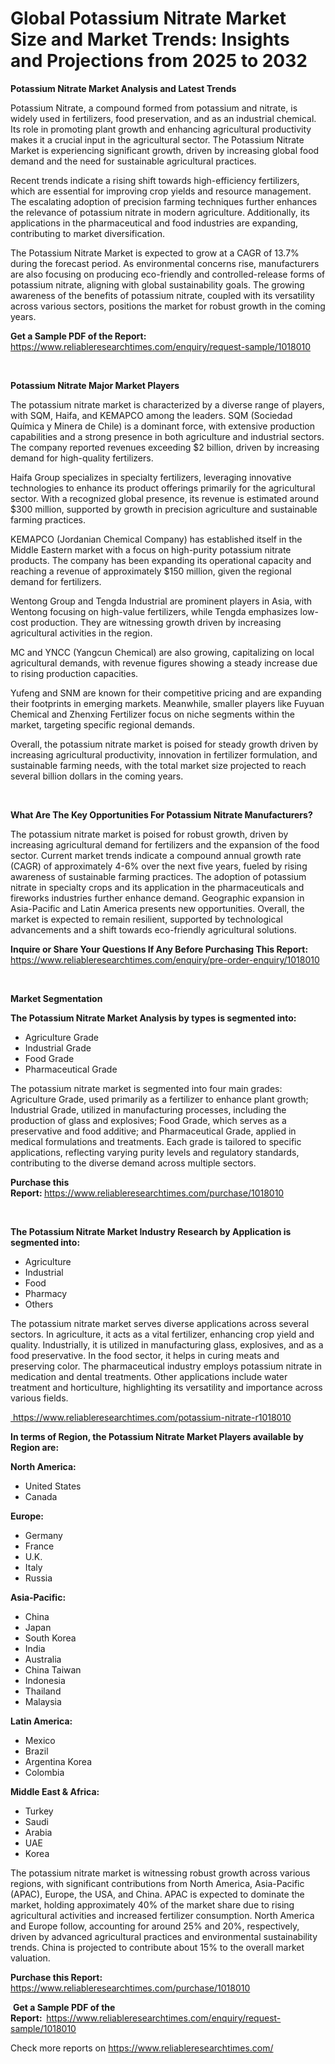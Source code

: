<p><h1>Global Potassium Nitrate Market Size and Market Trends: Insights and Projections from 2025 to 2032</h1></p><p><strong>Potassium Nitrate Market Analysis and Latest Trends</strong></p>
<p><p>Potassium Nitrate, a compound formed from potassium and nitrate, is widely used in fertilizers, food preservation, and as an industrial chemical. Its role in promoting plant growth and enhancing agricultural productivity makes it a crucial input in the agricultural sector. The Potassium Nitrate Market is experiencing significant growth, driven by increasing global food demand and the need for sustainable agricultural practices. </p><p>Recent trends indicate a rising shift towards high-efficiency fertilizers, which are essential for improving crop yields and resource management. The escalating adoption of precision farming techniques further enhances the relevance of potassium nitrate in modern agriculture. Additionally, its applications in the pharmaceutical and food industries are expanding, contributing to market diversification.</p><p>The Potassium Nitrate Market is expected to grow at a CAGR of 13.7% during the forecast period. As environmental concerns rise, manufacturers are also focusing on producing eco-friendly and controlled-release forms of potassium nitrate, aligning with global sustainability goals. The growing awareness of the benefits of potassium nitrate, coupled with its versatility across various sectors, positions the market for robust growth in the coming years.</p></p>
<p><strong>Get a Sample PDF of the Report:&nbsp;</strong> <a href="https://www.reliableresearchtimes.com/enquiry/request-sample/1018010?utm_campaign=2934&utm_medium=2&utm_source=Github&utm_content=ia&utm_term=01042025&utm_id=potassium-nitrate">https://www.reliableresearchtimes.com/enquiry/request-sample/1018010</a></p>
<p>&nbsp;</p>
<p><strong>Potassium Nitrate Major Market Players</strong></p>
<p><p>The potassium nitrate market is characterized by a diverse range of players, with SQM, Haifa, and KEMAPCO among the leaders. SQM (Sociedad Química y Minera de Chile) is a dominant force, with extensive production capabilities and a strong presence in both agriculture and industrial sectors. The company reported revenues exceeding $2 billion, driven by increasing demand for high-quality fertilizers.</p><p>Haifa Group specializes in specialty fertilizers, leveraging innovative technologies to enhance its product offerings primarily for the agricultural sector. With a recognized global presence, its revenue is estimated around $300 million, supported by growth in precision agriculture and sustainable farming practices.</p><p>KEMAPCO (Jordanian Chemical Company) has established itself in the Middle Eastern market with a focus on high-purity potassium nitrate products. The company has been expanding its operational capacity and reaching a revenue of approximately $150 million, given the regional demand for fertilizers.</p><p>Wentong Group and Tengda Industrial are prominent players in Asia, with Wentong focusing on high-value fertilizers, while Tengda emphasizes low-cost production. They are witnessing growth driven by increasing agricultural activities in the region.</p><p>MC and YNCC (Yangcun Chemical) are also growing, capitalizing on local agricultural demands, with revenue figures showing a steady increase due to rising production capacities.</p><p>Yufeng and SNM are known for their competitive pricing and are expanding their footprints in emerging markets. Meanwhile, smaller players like Fuyuan Chemical and Zhenxing Fertilizer focus on niche segments within the market, targeting specific regional demands.</p><p>Overall, the potassium nitrate market is poised for steady growth driven by increasing agricultural productivity, innovation in fertilizer formulation, and sustainable farming needs, with the total market size projected to reach several billion dollars in the coming years.</p></p>
<p>&nbsp;</p>
<p><strong>What Are The Key Opportunities For Potassium Nitrate Manufacturers?</strong></p>
<p><p>The potassium nitrate market is poised for robust growth, driven by increasing agricultural demand for fertilizers and the expansion of the food sector. Current market trends indicate a compound annual growth rate (CAGR) of approximately 4-6% over the next five years, fueled by rising awareness of sustainable farming practices. The adoption of potassium nitrate in specialty crops and its application in the pharmaceuticals and fireworks industries further enhance demand. Geographic expansion in Asia-Pacific and Latin America presents new opportunities. Overall, the market is expected to remain resilient, supported by technological advancements and a shift towards eco-friendly agricultural solutions.</p></p>
<p><strong>Inquire or Share Your Questions If Any Before Purchasing This Report:</strong> <a href="https://www.reliableresearchtimes.com/enquiry/pre-order-enquiry/1018010?utm_campaign=2934&utm_medium=2&utm_source=Github&utm_content=ia&utm_term=01042025&utm_id=potassium-nitrate">https://www.reliableresearchtimes.com/enquiry/pre-order-enquiry/1018010</a></p>
<p>&nbsp;</p>
<p><strong>Market Segmentation</strong></p>
<p><strong>The Potassium Nitrate Market Analysis by types is segmented into:</strong></p>
<p><ul><li>Agriculture Grade</li><li>Industrial Grade</li><li>Food Grade</li><li>Pharmaceutical Grade</li></ul></p>
<p><p>The potassium nitrate market is segmented into four main grades: Agriculture Grade, used primarily as a fertilizer to enhance plant growth; Industrial Grade, utilized in manufacturing processes, including the production of glass and explosives; Food Grade, which serves as a preservative and food additive; and Pharmaceutical Grade, applied in medical formulations and treatments. Each grade is tailored to specific applications, reflecting varying purity levels and regulatory standards, contributing to the diverse demand across multiple sectors.</p></p>
<p><strong>Purchase this Report:&nbsp;</strong><a href="https://www.reliableresearchtimes.com/purchase/1018010?utm_campaign=2934&utm_medium=2&utm_source=Github&utm_content=ia&utm_term=01042025&utm_id=potassium-nitrate">https://www.reliableresearchtimes.com/purchase/1018010</a></p>
<p>&nbsp;</p>
<p><strong>The Potassium Nitrate Market Industry Research by Application is segmented into:</strong></p>
<p><ul><li>Agriculture</li><li>Industrial</li><li>Food</li><li>Pharmacy</li><li>Others</li></ul></p>
<p><p>The potassium nitrate market serves diverse applications across several sectors. In agriculture, it acts as a vital fertilizer, enhancing crop yield and quality. Industrially, it is utilized in manufacturing glass, explosives, and as a food preservative. In the food sector, it helps in curing meats and preserving color. The pharmaceutical industry employs potassium nitrate in medication and dental treatments. Other applications include water treatment and horticulture, highlighting its versatility and importance across various fields.</p></p>
<p><a href="https://www.reliableresearchtimes.com/potassium-nitrate-r1018010?utm_campaign=2934&utm_medium=2&utm_source=Github&utm_content=ia&utm_term=01042025&utm_id=potassium-nitrate">&nbsp;https://www.reliableresearchtimes.com/potassium-nitrate-r1018010</a></p>
<p><strong>In terms of Region, the Potassium Nitrate Market Players available by Region are:</strong></p>
<p>
    <p> <strong> North America: </strong>
        <ul>
            <li>United States</li>
            <li>Canada</li>
        </ul>
        </p> 
    <p> <strong> Europe: </strong>
        <ul>
            <li>Germany</li>
            <li>France</li>
            <li>U.K.</li>
            <li>Italy</li>
            <li>Russia</li>
        </ul>
        </p> 
    <p> <strong> Asia-Pacific: </strong>
        <ul>
            <li>China</li>
            <li>Japan</li>
            <li>South Korea</li>
            <li>India</li>
            <li>Australia</li>
            <li>China Taiwan</li>
            <li>Indonesia</li>
            <li>Thailand</li>
            <li>Malaysia</li>
        </ul>
        </p> 
    <p> <strong> Latin America: </strong>
        <ul>
            <li>Mexico</li>
            <li>Brazil</li>
            <li>Argentina Korea</li>
            <li>Colombia</li>
        </ul>
        </p> 
    <p> <strong> Middle East & Africa: </strong>
        <ul>
            <li>Turkey</li>
            <li>Saudi</li>
            <li>Arabia</li>
            <li>UAE</li>
            <li>Korea</li>
        </ul>
    </p>
    </p>
<p><p>The potassium nitrate market is witnessing robust growth across various regions, with significant contributions from North America, Asia-Pacific (APAC), Europe, the USA, and China. APAC is expected to dominate the market, holding approximately 40% of the market share due to rising agricultural activities and increased fertilizer consumption. North America and Europe follow, accounting for around 25% and 20%, respectively, driven by advanced agricultural practices and environmental sustainability trends. China is projected to contribute about 15% to the overall market valuation.</p></p>
<p><strong>Purchase this Report: </strong><a href="https://www.reliableresearchtimes.com/purchase/1018010?utm_campaign=2934&utm_medium=2&utm_source=Github&utm_content=ia&utm_term=01042025&utm_id=potassium-nitrate">https://www.reliableresearchtimes.com/purchase/1018010</a></p>
<p>&nbsp;<strong>Get a Sample PDF of the Report:&nbsp;&nbsp;</strong><a href="https://www.reliableresearchtimes.com/enquiry/request-sample/1018010?utm_campaign=2934&utm_medium=2&utm_source=Github&utm_content=ia&utm_term=01042025&utm_id=potassium-nitrate">https://www.reliableresearchtimes.com/enquiry/request-sample/1018010</a></p>
<p><strong></strong></p>
<p>Check more reports on <a href="https://www.reliableresearchtimes.com/?utm_campaign=2934&utm_medium=2&utm_source=Github&utm_content=ia&utm_term=01042025&utm_id=potassium-nitrate">https://www.reliableresearchtimes.com/</a></p>